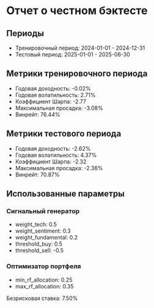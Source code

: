# Отчет о честном бэктесте

## Периоды
* Тренировочный период: 2024-01-01 - 2024-12-31
* Тестовый период: 2025-01-01 - 2025-06-30

## Метрики тренировочного периода
* Годовая доходность: -0.02%
* Годовая волатильность: 2.71%
* Коэффициент Шарпа: -2.77
* Максимальная просадка: -3.08%
* Винрейт: 76.44%

## Метрики тестового периода
* Годовая доходность: -2.62%
* Годовая волатильность: 4.37%
* Коэффициент Шарпа: -2.32
* Максимальная просадка: -2.36%
* Винрейт: 70.87%

## Использованные параметры
### Сигнальный генератор
* weight_tech: 0.5
* weight_sentiment: 0.3
* weight_fundamental: 0.2
* threshold_buy: 0.5
* threshold_sell: -0.5

### Оптимизатор портфеля
* min_rf_allocation: 0.25
* max_rf_allocation: 0.35

Безрисковая ставка: 7.50%
